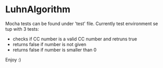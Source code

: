 # LuhnAlgorithm

Mocha tests can be found under 'test' file. 
Currently test environment se tup with 3 tests: 
- checks if CC number is a valid CC number and retruns true
- returns false if number is not given 
- returns false if number is smaller than 0

Enjoy :)
